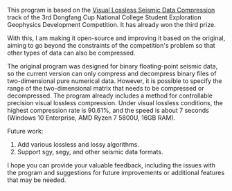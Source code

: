 

This program is based on the [Visual Lossless Seismic Data Compression](http://ieco.upc.edu.cn/2024/0426/c20746a256826/page.htm) track of the 3rd Dongfang Cup National College Student Exploration Geophysics Development Competition. It has already won the third prize. 

With this, I am making it open-source and improving it based on the original, aiming to go beyond the constraints of the competition's problem so that other types of data can also be compressed.

The original program was designed for binary floating-point seismic data, so the current version can only compress and decompress binary files of two-dimensional pure numerical data. However, it is possible to specify the range of the two-dimensional matrix that needs to be compressed or decompressed. The program already includes a method for controllable precision visual lossless compression. Under visual lossless conditions, the highest compression rate is 90.61%, and the speed is about 7 seconds (Windows 10 Enterprise, AMD Ryzen 7 5800U, 16GB RAM).

Future work:
1. Add various lossless and lossy algorithms.
2. Support sgy, segy, and other seismic data formats.

I hope you can provide your valuable feedback, including the issues with the program and suggestions for future improvements or additional features that may be needed.

